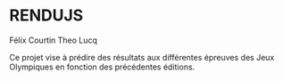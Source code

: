 # RENDUJS

Félix Courtin 
Theo Lucq

Ce projet vise à prédire des résultats aux différentes épreuves des Jeux Olympiques en fonction des précédentes éditions.
 
